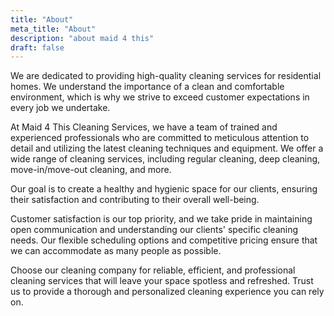 ```yaml
---
title: "About"
meta_title: "About"
description: "about maid 4 this"
draft: false
---
```


We are dedicated to providing high-quality cleaning services for residential homes. We understand the importance of a clean and comfortable environment, which is why we strive to exceed customer expectations in every job we undertake. 

At Maid 4 This Cleaning Services, we have a team of trained and experienced professionals who are committed to meticulous attention to detail and utilizing the latest cleaning techniques and equipment. We offer a wide range of cleaning services, including regular cleaning, deep cleaning, move-in/move-out cleaning, and more. 

Our goal is to create a healthy and hygienic space for our clients, ensuring their satisfaction and contributing to their overall well-being.

Customer satisfaction is our top priority, and we take pride in maintaining open communication and understanding our clients' specific cleaning needs. Our flexible scheduling options and competitive pricing ensure that we can accommodate as many people as possible. 

Choose our cleaning company for reliable, efficient, and professional cleaning services that will leave your space spotless and refreshed. Trust us to provide a thorough and personalized cleaning experience you can rely on.
